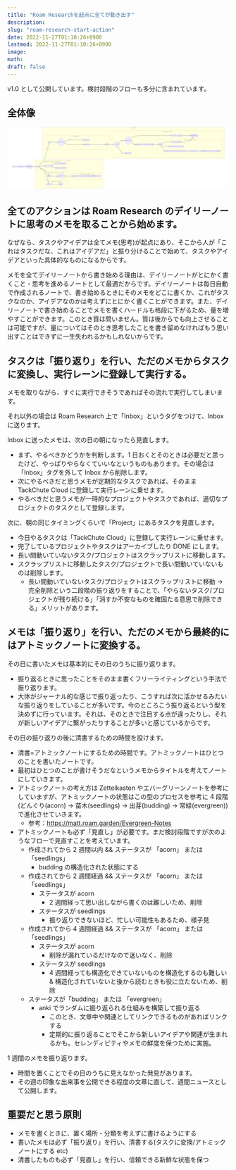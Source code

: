 ```yaml
---
title: "Roam Researchを起点に全てが動き出す"
description:
slug: "roam-research-start-action"
date: 2022-11-27T01:10:26+0900
lastmod: 2022-11-27T01:10:26+0900
image:
math:
draft: false
---
```


v1.0 として公開しています。検討段階のフローも多分に含まれています。

## 全体像

![全体像](image1.png)

## 全てのアクションは Roam Research のデイリーノートに思考のメモを取ることから始めます。

なぜなら、タスクやアイデアは全てメモ(思考)が起点にあり、そこから人が「これはタスクだな、これはアイデアだ」と振り分けることで始めて、タスクやアイデアといった具体的なものになるからです。

メモを全てデイリーノートから書き始める理由は、デイリーノートがとにかく書くこと・思考を進めるノートとして最適だからです。デイリーノートは毎日自動で作成されるノートで、書き始めるときにそのメモをどこに書くか、これがタスクなのか、アイデアなのかは考えずにとにかく書くことができます。また、デイリーノートで書き始めることでメモを書くハードルも格段に下がるため、量を増やすことができます。このとき質は問いません。質は後からでも向上させることは可能ですが、量についてはそのとき思考したことを書き留めなければもう思い出すことはできずに一生失われるかもしれないからです。

## タスクは「振り返り」を行い、ただのメモからタスクに変換し、実行レーンに登録して実行する。

メモを取りながら、すぐに実行できそうであればその流れで実行してしまいます。

それ以外の場合は Roam Research 上で「Inbox」というタグをつけて、Inbox に送ります。

Inbox に送ったメモは、次の日の朝になったら見直します。

- まず、やるべきかどうかを判断します。1 日おくとそのときは必要だと思ったけど、やっぱりやらなくていいなというものもあります。その場合は「Inbox」タグを外して Inbox から削除します。
- 次にやるべきだと思うメモが定期的なタスクであれば、そのまま TackChute Cloud に登録して実行レーンに乗せます。
- やるべきだと思うメモが一時的なプロジェクトやタスクであれば、適切なプロジェクトのタスクとして登録します。

次に、朝の同じタイミングくらいで「Project」にあるタスクを見直します。

- 今日やるタスクは「TackChute Cloud」に登録して実行レーンに乗せます。
- 完了しているプロジェクトやタスクはアーカイブしたり DONE にします。
- 長い間動いていないタスク/プロジェクトはスクラップリストに移動します。
- スクラップリストに移動したタスク/プロジェクトで長い間動いていないものは削除します。
  - 長い間動いていないタスク/プロジェクトはスクラップリストに移動 → 完全削除という二段階の振り返りをすることで、「やらないタスク/プロジェクトが残り続ける」「消すか不安なものを確固たる意思で削除できる」メリットがあります。

## メモは「振り返り」を行い、ただのメモから最終的にはアトミックノートに変換する。

その日に書いたメモは基本的にその日のうちに振り返ります。

- 振り返るときに思ったことをそのまま書くフリーライティングという手法で振り返ります。
- 大体がジャーナル的な感じで振り返ったり、こうすれば次に活かせるみたいな振り返りをしていることが多いです。今のところこう振り返るという型を決めずに行っています。それは、そのときで注目する点が違ったりし、それが新しいアイデアに繋がったりすることが多いと感じているからです。

その日の振り返りの後に清書するための時間を設けます。

- 清書=アトミックノートにするための時間です。アトミックノートはひとつのことを書いたノートです。
- 最初はひとつのことが書けそうだなというメモからタイトルを考えてノートにしていきます。
- アトミックノートの考え方は Zettelkasten やエバーグリーンノートを参考にしていますが、アトミックノートの状態はこの型のプロセスを参考に 4 段階(どんぐり(acorn) → 苗木(seedlings) → 出芽(budding) → 常緑(evergreen))で進化させていきます。
  - 参考：https://matt.roam.garden/Evergreen-Notes
- アトミックノートも必ず「見直し」が必要です。まだ検討段階ですが次のようなフローで見直すことを考えています。
  - 作成されてから 2 週間以内 && ステータスが 「acorn」 または 「seedlings」
    - budding の構造化された状態にする
  - 作成されてから 2 週間経過 && ステータスが 「acorn」 または 「seedlings」
    - ステータスが acorn
      - 2 週間経って思い出しながら書くのは難しいため、削除
    - ステータスが seedlings
      - 振り返りできないほど、忙しい可能性もあるため、様子見
  - 作成されてから 4 週間経過 && ステータスが 「acorn」 または 「seedlings」
    - ステータスが acorn
      - 削除が漏れているだけなので迷いなく、削除
    - ステータスが seedlings
      - 4 週間経っても構造化できていないものを構造化するのも難しい & 構造化されていないと後から読むときも役に立たないため、削除
  - ステータスが「budding」 または 「evergreen」
    - anki でランダムに振り返られる仕組みを構築して振り返る
      - このとき、文章中や関連としてリンクできるものがあればリンクする
      - 定期的に振り返ることでそこから新しいアイデアや関連が生まれるかも。セレンディピティやメモの鮮度を保つために実施。

1 週間のメモを振り返ります。

- 時間を置くことでその日のうちに見えなかった発見があります。
- その週の印象な出来事を公開できる程度の文章に直して、週間ニュースとして公開します。

## 重要だと思う原則

- メモを書くときに、置く場所・分類を考えずに書けるようにする
- 書いたメモは必ず「振り返り」を行い、清書する(タスクに変換/アトミックノートにする etc)
- 清書したものも必ず「見直し」を行い、信頼できる新鮮な状態を保つ

